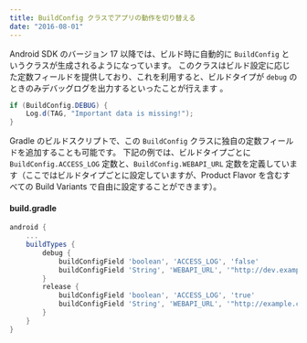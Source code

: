 ```yaml
---
title: BuildConfig クラスでアプリの動作を切り替える
date: "2016-08-01"
---
```


Android SDK のバージョン 17 以降では、ビルド時に自動的に `BuildConfig` というクラスが生成されるようになっています。
このクラスはビルド設定に応じた定数フィールドを提供しており、これを利用すると、ビルドタイプが `debug` のときのみデバッグログを出力するといったことが行えます 。

```java
if (BuildConfig.DEBUG) {
    Log.d(TAG, "Important data is missing!");
}
```

Gradle のビルドスクリプトで、この `BuildConfig` クラスに独自の定数フィールドを追加することも可能です。
下記の例では、ビルドタイプごとに `BuildConfig.ACCESS_LOG` 定数と、`BuildConfig.WEBAPI_URL` 定数を定義しています（ここではビルドタイプごとに設定していますが、Product Flavor を含むすべての Build Variants で自由に設定することができます）。

#### build.gradle

```groovy
android {
    ...
    buildTypes {
        debug {
            buildConfigField 'boolean', 'ACCESS_LOG', 'false'
            buildConfigField 'String', 'WEBAPI_URL', '"http://dev.example.com/api/"'
        }
        release {
            buildConfigField 'boolean', 'ACCESS_LOG', 'true'
            buildConfigField 'String', 'WEBAPI_URL', '"http://example.com/api/"'
        }
    }
}
```

